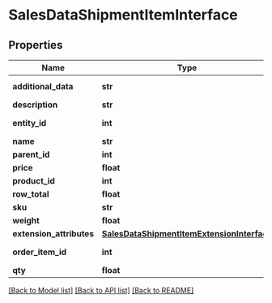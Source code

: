 # SalesDataShipmentItemInterface

## Properties
Name | Type | Description | Notes
------------ | ------------- | ------------- | -------------
**additional_data** | **str** | Additional data. | [optional] 
**description** | **str** | Description. | [optional] 
**entity_id** | **int** | Shipment item ID. | [optional] 
**name** | **str** | Name. | [optional] 
**parent_id** | **int** | Parent ID. | [optional] 
**price** | **float** | Price. | [optional] 
**product_id** | **int** | Product ID. | [optional] 
**row_total** | **float** | Row total. | [optional] 
**sku** | **str** | SKU. | [optional] 
**weight** | **float** | Weight. | [optional] 
**extension_attributes** | [**SalesDataShipmentItemExtensionInterface**](SalesDataShipmentItemExtensionInterface.md) |  | [optional] 
**order_item_id** | **int** | Order item ID. | 
**qty** | **float** | Quantity. | 

[[Back to Model list]](../README.md#documentation-for-models) [[Back to API list]](../README.md#documentation-for-api-endpoints) [[Back to README]](../README.md)


